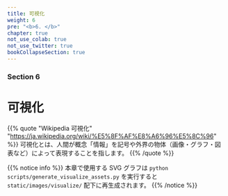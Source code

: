 ```yaml
---
title: 可視化
weight: 6
pre: "<b>6. </b>"
chapter: true
not_use_colab: true
not_use_twitter: true
bookCollapseSection: true
---
```


### Section 6

# 可視化

{{% quote "Wikipedia 可視化" "https://ja.wikipedia.org/wiki/%E5%8F%AF%E8%A6%96%E5%8C%96" %}}
可視化とは、人間が概念「情報」を記号や外界の物体（画像・グラフ・図表など）によって表現することを指します。
{{% /quote %}}

{{% notice info %}}
本章で使用する SVG グラフは `python scripts/generate_visualize_assets.py`
を実行すると `static/images/visualize/` 配下に再生成されます。
{{% /notice %}}
